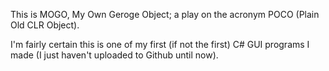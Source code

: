 This is MOGO, My Own Geroge Object; a play on the acronym POCO (Plain Old CLR Object).

I'm fairly certain this is one of my first (if not the first) C# GUI programs I made (I just haven't uploaded to Github until now).

